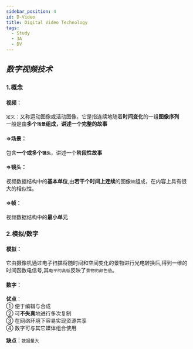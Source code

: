 ```yaml
---
sidebar_position: 4
id: D-Video
title: Digital Video Technology
tags:
  - Study
  - 3A
  - DV
---
```


## _数字视频技术_

### 1.概念

#### 视频：

`定义`：又称运动图像或活动图像，它是指连续地随着**时间变化**的一组**图像序列**  
一般是由**多个`场景`**组成，讲述一个**完整的故事**

#### =>场景：

包含**一个或多个`镜头`**，讲述一个**阶段性故事**

#### =>镜头：

视频数据结构中的**基本单位**,由**若干个时间上连续**的图像`帧`组成，在内容上具有很大的相似性。

#### =>帧：

视频数据结构中的**最小单元**

### 2.模拟/数字

#### 模拟：

它由摄像机通过电子扫描将随时间和空间变化的景物进行光电转换后,得到一维的时间函数电信号,其`电平的高低`反映了`景物的颜色值`。

#### 数字：

**优点**：  
① 便于编辑与合成  
② 可**不失真**地进行多次复制  
③ 在网络环境下容易实现资源共享  
④ 数字可与其它媒体组合使用

**缺点**：`数据量大`
